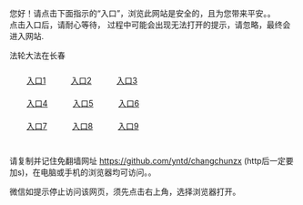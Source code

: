 您好！请点击下面指示的“入口”，浏览此网站是安全的，且为您带来平安。。 <br/>
点击入口后，请耐心等待， 过程中可能会出现无法打开的提示，请忽略，最终会进入网站. </br>

法轮大法在长春<br/>
<div style="padding:10px"><a style="margin:20px" target="_blank" href="https://di2hwceh2669q.cloudfront.net/2Qpsp?umxwn" id="ccLink1" rel="nofollow">入口1</a> <a target="_blank" style="margin:20px" href="https://d1ufcpzgxkoz1q.cloudfront.net/2Qpsp?ntgbcxa" id="ccLink2" rel="nofollow">入口2</a> <a style="margin:20px" target="_blank" href="https://d1xanml32x4vgb.cloudfront.net/2Qpsp?ounbgm" id="ccLink3" rel="nofollow">入口3</a></div>

<div style="padding:10px" ><a style="margin:20px" target="_blank" href="https://di2hwceh2669q.cloudfront.net/2Qpsp?umxwn" id="ccLink4" rel="nofollow">入口4</a> <a style="margin:20px" href="https://d1ufcpzgxkoz1q.cloudfront.net/2Qpsp?ntgbcxa" target="_blank" id="ccLink5" rel="nofollow">入口5</a> <a style="margin:20px" href="https://d1xanml32x4vgb.cloudfront.net/2Qpsp?ounbgm" target="_blank" id="ccLink6" rel="nofollow">入口6</a></div>

<div style="padding:10px"><a style="margin:20px" target="_blank" href="https://di2hwceh2669q.cloudfront.net/2Qpsp?umxwn" id="ccLink7" rel="nofollow">入口7</a> <a style="margin:20px" href="https://d1ufcpzgxkoz1q.cloudfront.net/2Qpsp?ntgbcxa" target="_blank" id="ccLink8" rel="nofollow">入口8</a> <a style="margin:20px" target="_blank" href="https://d1xanml32x4vgb.cloudfront.net/2Qpsp?ounbgm" id="ccLink9" rel="nofollow">入口9</a></div>

<br/>



请复制并记住免翻墙网址 https://github.com/yntd/changchunzx (http后一定要加s)，在电脑或手机的浏览器均可访问。。<br/>

微信如提示停止访问该网页，须先点击右上角，选择浏览器打开。
